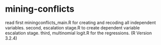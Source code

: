 # mining-conflicts
read first miningconflicts_main.R for creating and recoding all independent variables.
second, escalation stage.R to create dependent variable escalation stage.
third, multinomial logit.R for the regressions.
(R Version 3.2.4)
